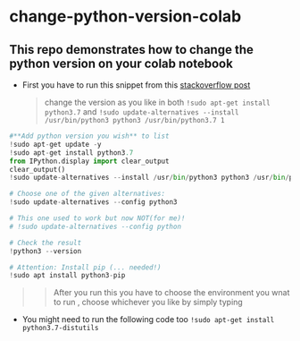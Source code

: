 # change-python-version-colab

## This repo demonstrates how to change the python version on your colab notebook


* First you have to run this snippet from this [stackoverflow post](https://stackoverflow.com/questions/63168301/how-to-change-the-python-version-from-default-3-5-to-3-8-of-google-colab)
  > change the version as you like in both `!sudo apt-get install python3.7` and `!sudo update-alternatives --install /usr/bin/python3 python3 /usr/bin/python3.7 1`
```python
#**Add python version you wish** to list
!sudo apt-get update -y
!sudo apt-get install python3.7
from IPython.display import clear_output 
clear_output()
!sudo update-alternatives --install /usr/bin/python3 python3 /usr/bin/python3.7 1

# Choose one of the given alternatives:
!sudo update-alternatives --config python3

# This one used to work but now NOT(for me)!
# !sudo update-alternatives --config python

# Check the result
!python3 --version

# Attention: Install pip (... needed!)
!sudo apt install python3-pip

```
>> After you run this you have to choose the environment you wnat to run , choose whichever you like by simply typing

* You might need to run the following code too
  `!sudo apt-get install python3.7-distutils` 
